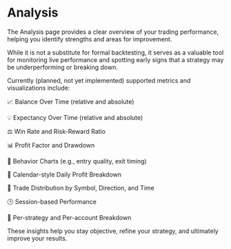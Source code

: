 # Analysis

The Analysis page provides a clear overview of your trading performance, helping you identify strengths and areas for improvement.

While it is not a substitute for formal backtesting, it serves as a valuable tool for monitoring live performance and spotting early signs that a strategy may be underperforming or breaking down.

Currently (planned, not yet implemented) supported metrics and visualizations include:

📈 Balance Over Time (relative and absolute)

💡 Expectancy Over Time (relative and absolute)

⚖️ Win Rate and Risk-Reward Ratio

📊 Profit Factor and Drawdown

🧠 Behavior Charts (e.g., entry quality, exit timing)

📅 Calendar-style Daily Profit Breakdown

🧮 Trade Distribution by Symbol, Direction, and Time

🕒 Session-based Performance

📌 Per-strategy and Per-account Breakdown

These insights help you stay objective, refine your strategy, and ultimately improve your results.